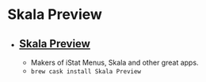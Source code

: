 # Skala Preview
- [Skala Preview](https://bjango.com/mac/skalapreview/)
  - 
  - Makers of iStat Menus, Skala and other great apps.
  - `brew cask install Skala Preview`
